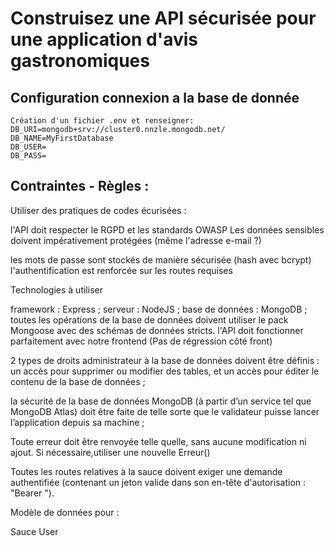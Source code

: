 # Construisez une API sécurisée pour une application d'avis gastronomiques
## Configuration connexion a la base de donnée
```
Création d'un fichier .env et renseigner:
DB_URI=mongodb+srv://cluster0.nnzle.mongodb.net/
DB_NAME=MyFirstDatabase
DB_USER=
DB_PASS=
```

## Contraintes - Règles :

Utiliser des pratiques de codes écurisées :

l'API doit respecter le RGPD et les standards OWASP
Les données sensibles doivent impérativement protégées (même l'adresse e-mail ?)

les mots de passe sont stockés de manière sécurisée (hash avec bcrypt)
l'authentification est renforcée sur les routes requises

Technologies à utiliser

framework : Express ;
serveur : NodeJS ;
base de données : MongoDB ;
toutes les opérations de la base de données doivent utiliser le pack Mongoose avec des schémas de données stricts.
l'API doit fonctionner parfaitement avec notre frontend (Pas de régression côté front)

2 types de droits administrateur à la base de données doivent être définis : un accès pour supprimer ou modifier des tables, et un accès pour éditer le contenu de la base de données ;

la sécurité de la base de données MongoDB (à partir d’un service tel que MongoDB Atlas) doit être faite de telle sorte que le validateur puisse lancer l’application depuis sa machine ;

Toute erreur doit être renvoyée telle quelle, sans aucune modification ni ajout. Si nécessaire,utiliser une nouvelle Erreur()

Toutes les routes relatives à la sauce doivent exiger une demande authentifiée (contenant un jeton valide dans son en-tête d'autorisation : "Bearer ").

Modèle de données pour :

Sauce
User

